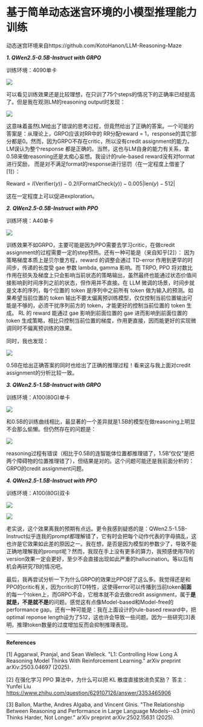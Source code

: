 # 基于简单动态迷宫环境的小模型推理能力训练

动态迷宫环境来自https://github.com/KotoHanon/LLM-Reasoning-Maze

***1. QWen2.5-0.5B-Instruct with GRPO***

训练环境：4090单卡

![](https://img.picui.cn/free/2025/03/13/67d2fd193e411.png)

可以看见训练效果还是比较理想，在只训了75个steps的情况下的正确率已经挺高了。但是我在观测LM的reasoning output时发现：

![](https://img.picui.cn/free/2025/03/13/67d2fd938e34e.png)

这意味着虽然LM给出了错误的思考过程，但竟然给出了正确的答案。一个可能的答案是：从理论上，GRPO应该对<answer>RR</answer>中的
RR分配reward = 1，response的其它部分都是0。然而，因为GRPO不存在critic，所以没有credit assignment的能力，LM误认为整个response
都是正确的。当然，这也与LM自身的能力有关系，拿0.5B来做reasoning还是太痴心妄想。我设计的rule-based reward没有对format进行奖励，
而是对不满足format的response进行惩罚（在一定程度上借鉴了[1]）：

$\text{Reward} = I(\text{Verifier}(y)) - 0.2I(\text{FormatCheck}(y)) - 0.005|\text{len}(y) - 512|$

这在一定程度上可以促进exploration。

***2. QWen2.5-0.5B-Instruct with PPO***

训练环境：A40单卡

![](https://img.picui.cn/free/2025/03/14/67d3d79016c4e.png)

训练效果不如GRPO，主要可能是因为PPO需要去学习critic，在做credit assignment的过程需要一定的step预热。还有一种可能是（来自知乎[2]）：
因为策略梯度本质上是贝尔曼方程，reward 的调整会通过 TD-error 作用到更早的时间步，传递的长度受 gae 参数 lambda, gamma 影响。而 TRPO, PPO 将对数比作用在损失及梯度上只会影响当前状态的策略输出，虽然最终也能通过状态价值间接影响到时间序列之前的状态，但作用并不直接。在 LLM 微调的场景，时间步就是文本的序列，每个位置的 token 是序列中之前所有 token 做为输入的预测。如果希望当前位置的 token 输出不要太偏离预训练模型，仅仅控制当前位置输出可能是不够的，必须干扰序列前方的 token，才能更好的控制当前位置的 token 生成。 RL 的 reward 能通过 gae 影响到前面位置的 gae 进而影响到前面位置的 token 生成策略，相比只控制当前位置的梯度，作用更直接，因而能更好的实现微调同时不偏离预训练的效果。

同时，我也发现：

![](https://img.picui.cn/free/2025/03/14/67d3d8d9c3004.png)

0.5B在给出正确答案的同时也给出了正确的推理过程！看来这与我上面对credit assignment的分析比较一致。

***3. QWen2.5-1.5B-Instruct with GRPO***

训练环境：A100(80G)单卡

![](https://img.picui.cn/free/2025/03/15/67d45a842f927.png)

和0.5B的训练曲线相比，最显著的一个差异就是1.5B的模型在做reasoning上明显不会那么偷懒。但仍然存在的问题是：

![](https://img.picui.cn/free/2025/03/15/67d45c73a45df.png)

reasoning过程有错误（相比于0.5B的连智能体位置都推理错了，1.5B“仅仅”是把两个障碍物的位置推理错了），但结果是对的。这个问题可能还是我前面分析的：GRPO的credit assignment问题。

***4. QWen2.5-1.5B-Instruct with PPO***

训练环境：A100(80G)双卡

![](https://img.picui.cn/free/2025/03/17/67d700d3a931e.png)

![](https://img.picui.cn/free/2025/03/17/67d701a47d2e1.png)

老实说，这个效果离我的预期有点远。更令我感到疑惑的是：QWen2.5-1.5B-Instruct似乎连我的prompt都理解错了，它有时会把每个动作代表的字母搞乱，这也许是它效果如此差的原因之一。我在想，是否是因为模型的参数少了，导致不能正确地理解我的prompt呢？然而，我现在手上没有更多的算力，我预感使用7B的version效果一定会更好，至少不会直接出现如此严重的hallucination。等以后有机会再研究7B的情况吧。

最后，我再尝试分析一下为什么GRPO的效果比PPO好了这么多。我觉得还是和PPO的critic有关，因为critic的TD特性，这使得error可以传播到当前token**前面**的每一个token上，而GRPO不会，它根本就不会去做credit assignment，属于**是就是，不是就不是**的问题。感觉这有点像Model-based和Model-free的performance gap。还有一种可能是：我在上面设计的rule-based reward中，把optimal reponse length设为了512，这也许会导致一些问题。因为一些研究[3]表明，推理token数量的过度增加反而会抑制推理表现。

---

**References**

[1] Aggarwal, Pranjal, and Sean Welleck. "L1: Controlling How Long A Reasoning Model Thinks With Reinforcement Learning." arXiv preprint arXiv:2503.04697 (2025).

[2] 在强化学习 PPO 算法中，为什么可以把 KL 散度直接放进负奖励？ 答主：Yunfei Liu https://www.zhihu.com/question/629107126/answer/3353465906

[3] Ballon, Marthe, Andres Algaba, and Vincent Ginis. "The Relationship Between Reasoning and Performance in Large Language Models--o3 (mini) Thinks Harder, Not Longer." arXiv preprint arXiv:2502.15631 (2025).


